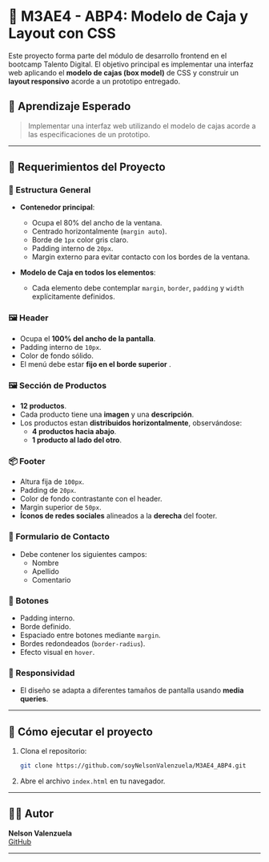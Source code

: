 # 🧱 M3AE4 - ABP4: Modelo de Caja y Layout con CSS

Este proyecto forma parte del módulo de desarrollo frontend en el bootcamp Talento Digital. El objetivo principal es implementar una interfaz web aplicando el **modelo de cajas (box model)** de CSS y construir un **layout responsivo** acorde a un prototipo entregado.

## 🎯 Aprendizaje Esperado

> Implementar una interfaz web utilizando el modelo de cajas acorde a las especificaciones de un prototipo.

---

## 📐 Requerimientos del Proyecto

### 🧩 Estructura General

- **Contenedor principal**:
  - Ocupa el 80% del ancho de la ventana.
  - Centrado horizontalmente (`margin auto`).
  - Borde de `1px` color gris claro.
  - Padding interno de `20px`.
  - Margin externo para evitar contacto con los bordes de la ventana.

- **Modelo de Caja en todos los elementos**:
  - Cada elemento debe contemplar `margin`, `border`, `padding` y `width` explícitamente definidos.

### 🖼️ Header

- Ocupa el **100% del ancho de la pantalla**.
- Padding interno de `10px`.
- Color de fondo sólido.
- El menú debe estar **fijo en el borde superior** .

### 🖼️ Sección de Productos

- **12 productos**.
- Cada producto tiene una **imagen** y una **descripción**.
- Los productos  estan **distribuidos horizontalmente**, observándose:
  - **4 productos hacia abajo**.
  - **1 producto al lado del otro**.

### 📦 Footer

- Altura fija de `100px`.
- Padding de `20px`.
- Color de fondo contrastante con el header.
- Margin superior de `50px`.
- **Íconos de redes sociales** alineados a la **derecha** del footer.

### 📝 Formulario de Contacto

- Debe contener los siguientes campos:
  - Nombre
  - Apellido
  - Comentario

### 🔘 Botones

- Padding interno.
- Borde definido.
- Espaciado entre botones mediante `margin`.
- Bordes redondeados (`border-radius`).
- Efecto visual en `hover`.

### 📱 Responsividad

- El diseño se adapta a diferentes tamaños de pantalla usando **media queries**.

---

## 🚀 Cómo ejecutar el proyecto

1. Clona el repositorio:
   ```bash
   git clone https://github.com/soyNelsonValenzuela/M3AE4_ABP4.git
   ```

2. Abre el archivo `index.html` en tu navegador.

---

## 🧑‍💻 Autor

**Nelson Valenzuela**  
[GitHub](https://github.com/soyNelsonValenzuela)

---
